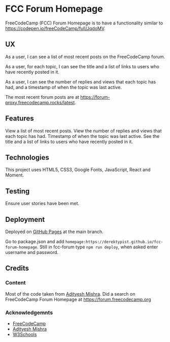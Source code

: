 # FCC Forum Homepage

FreeCodeCamp (FCC) Forum Homepage is to have a functionality similar to https://codepen.io/freeCodeCamp/full/JqdoMV.

## UX

As a user, I can see a list of most recent posts on the FreeCodeCamp forum.

As a user, for each topic, I can see the title and a list of links to users who have recently posted in it.

As a user, I can see the number of replies and views that each topic has had, and a timestamp of when the topic was
last active.

The most recent forum posts are at  https://forum-proxy.freecodecamp.rocks/latest.

## Features

View a list of most recent posts.  View the number of replies and views that each topic has had.  Timestamp of when the topic was last active.  See the title and a list of links to users who have recently posted in it.

## Technologies

This project uses HTML5, CSS3, Google Fonts, JavaScript, React and Moment.

## Testing

Ensure user stories have been met.

## Deployment

Deployed on [GitHub Pages](https://derektypist.github.io/fcc-forum-homepage) at the main branch.

Go to package.json and add `homepage:https://derektypist.github.io/fcc-forum-homepage`.  Still in fcc-forum type `npm run deploy`, when asked enter username and password.

## Credits

### Content

Most of the code taken from [Adityesh Mishra](https://codepen.io/adityesh-the-reactor/pen/oNjgaoR).  Did a search on FreeCodeCamp Forum
Homepage at https://forum.freecodecamp.org

### Acknowledgemnts

- [FreeCodeCamp](https://www.freecodecamp.org)
- [Adityesh Mishra](https://codepen.io/adityesh-the-reactor/pen/oNjgaoR)
- [W3Schools](https://www.w3schools.com)
